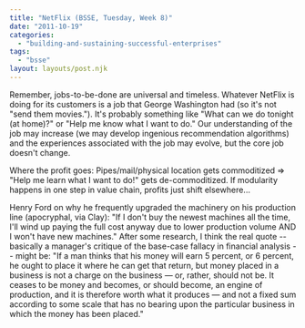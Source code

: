 ```yaml
---
title: "NetFlix (BSSE, Tuesday, Week 8)"
date: "2011-10-19"
categories: 
  - "building-and-sustaining-successful-enterprises"
tags: 
  - "bsse"
layout: layouts/post.njk
---
```


Remember, jobs-to-be-done are universal and timeless. Whatever NetFlix is doing for its customers is a job that George Washington had (so it's not "send them movies."). It's probably something like "What can we do tonight (at home)?" or "Help me know what I want to do." Our understanding of the job may increase (we may develop ingenious recommendation algorithms) and the experiences associated with the job may evolve, but the core job doesn't change.

Where the profit goes: Pipes/mail/physical location gets commoditized => "Help me learn what I want to do!" gets de-commoditized. If modularity happens in one step in value chain, profits just shift elsewhere...

Henry Ford on why he frequently upgraded the machinery on his production line (apocryphal, via Clay): "If I don't buy the newest machines all the time, I'll wind up paying the full cost anyway due to lower production volume AND I won't have new machines." After some research, I think the real quote -- basically a manager's critique of the base-case fallacy in financial analysis -- might be: "If a man thinks that his money will earn 5 percent, or 6 percent, he ought to place it where he can get that return, but money placed in a business is not a charge on the business — or, rather, should not be. It ceases to be money and becomes, or should become, an engine of production, and it is therefore worth what it produces — and not a fixed sum according to some scale that has no bearing upon the particular business in which the money has been placed."

